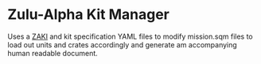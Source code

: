 # Zulu-Alpha Kit Manager

Uses a [ZAKI](https://github.com/zulu-alpha/zaki) and kit specification YAML files to modify mission.sqm files to load out units and crates accordingly and generate am accompanying human readable document.
